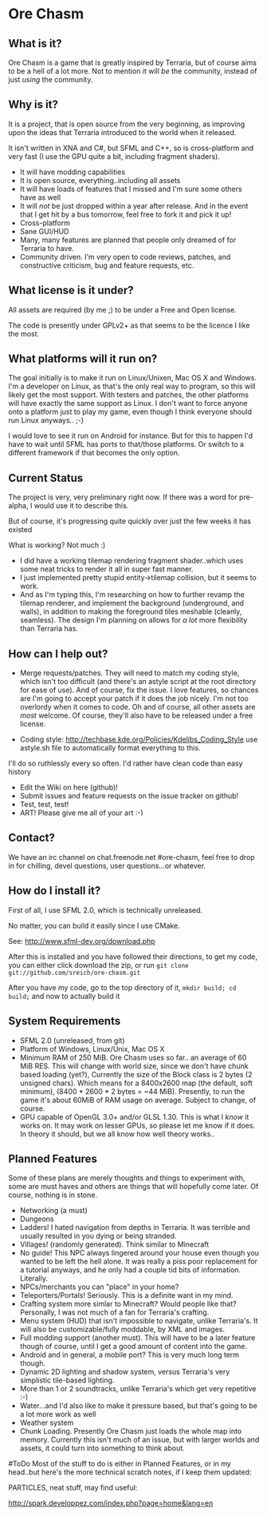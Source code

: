 # Ore Chasm

## What is it?

Ore Chasm is a game that is greatly inspired by Terraria, but of course aims to
be a hell of a lot more. Not to mention it will *be* the community, instead of
just *using* the community.

## Why is it?

It is a project, that is open source from the very beginning, as improving upon
the ideas that Terraria introduced to the world when it released.

It isn't written in XNA and C#, but SFML and C++, so is cross-platform and
very fast (I use the GPU quite a bit, including fragment shaders).

* It will have modding capabilities
* It is open source, everything..including all assets
* It will have loads of features that I missed and I'm sure some others have as
well
* It will *not* be just dropped within a year after release. And in the event
that I get hit by a bus tomorrow, feel free to fork it and pick it up!
* Cross-platform
* Sane GUI/HUD
* Many, many features are planned that people only dreamed of for Terraria to
have.
* Community driven. I'm very open to code reviews, patches, and constructive
criticism, bug and feature requests, etc.


## What license is it under?

All assets are required (by me ;) to be under a Free and Open license.

The code is presently under GPLv2+ as that seems to be the licence
I like the most.

## What platforms will it run on?

The goal initially is to make it run on Linux/Unixen, Mac OS X and Windows.
I'm a developer on Linux, as that's the only real way to program, so this
will likely get the most support. With testers and patches, the other platforms
will have exactly the same support as Linux. I don't want to force anyone onto a
platform just to play my game, even though I think everyone should run Linux
anyways.. ;-)

I would love to see it run on Android for instance. But for this to happen
I'd have to wait until SFML has ports to that/those platforms. Or switch
to a different framework if that becomes the only option.

## Current Status

The project is very, very preliminary right now. If there was a word for
pre-alpha, I would use it to describe this.

But of course, it's progressing quite quickly over just the few weeks it has
existed

What is working? Not much :)

* I did have a working tilemap rendering fragment shader..which uses some neat
tricks to render it all in super fast manner.
* I just implemented pretty stupid entity->tilemap collision, but it seems to
work.
* And as I'm typing this, I'm researching on how to further revamp the tilemap
renderer, and implement the background (underground, and walls), in addition
to making the foreground tiles meshable (cleanly, seamless). The design
I'm planning on allows for *a lot* more flexibility than Terraria has.

## How can I help out?

* Merge requests/patches. They will need to match my coding style, which isn't too
difficult (and there's an astyle script at the root directory for ease of use).
And of course, fix the issue. I love features, so chances are I'm going to accept
your patch if it does the job nicely. I'm not too overlordy when it comes to code.
Oh and of course, all other assets are *most* welcome. Of course, they'll also
have to be released under a free license.

* Coding style:  http://techbase.kde.org/Policies/Kdelibs_Coding_Style
use astyle.sh file to automatically format everything to this.

I'll do so ruthlessly every so often. I'd rather have clean code than easy history

* Edit the Wiki on here (github)!
* Submit issues and feature requests on the issue tracker on github!
* Test, test, test!
* ART! Please give me all of your art :-)

## Contact?

We have an irc channel on chat.freenode.net #ore-chasm, feel free to drop in for
chilling, devel questions, user questions...or whatever.

## How do I install it?
First of all, I use SFML 2.0, which is technically unreleased.

No matter, you can build it easily since I use CMake.

See: http://www.sfml-dev.org/download.php

After this is installed and you have followed their directions, to get my code,
you can either click download the zip, or run `git clone git://github.com/sreich/ore-chasm.git`

After you have my code, go to the top directory of it, `mkdir build; cd build;`
and now to actually build it




## System Requirements
* SFML 2.0 (unreleased, from git)
* Platform of Windows, Linux/Unix, Mac OS X
* Minimum RAM of 250 MiB. Ore Chasm uses so far.. an average of 60 MiB RES.
This will change with world size, since we don't have chunk based loading
(yet?), Currently the size of the Block class is 2 bytes (2 unsigned chars).
Which means for a 8400x2600 map (the default, soft minimum), (8400 \* 2600 \*
2 bytes = ~44 MiB). Presently, to run the game it's about 60MiB of RAM usage on
average. Subject to change, of course.
* GPU capable of OpenGL 3.0+ and/or GLSL 1.30. This is what I *know* it works
on. It may work on lesser GPUs, so please let me know if it does. In theory it
should, but we all know how well theory works..



## Planned Features
Some of these plans are merely thoughts and things to experiment with, some are
must haves and others are things that will hopefully come later. Of course,
nothing is in stone.

* Networking (a must)
* Dungeons
* Ladders! I hated navigation from depths in Terraria. It was terrible and
usually resulted in you dying or being stranded.
* Villages! (randomly generated). Think similar to Minecraft
* No guide! This NPC always lingered around your house even though you wanted to
be left the hell alone. It was really a piss poor replacement for a tutorial
anyways, and he only had a couple tid bits of information. Literally.
* NPCs/merchants you can "place" in your home?
* Teleporters/Portals! Seriously. This is a definite want in my mind.
* Crafting system more simlar to Minecraft? Would people like that? Personally,
I was not much of a fan for Terraria's crafting.
* Menu system (HUD) that isn't impossible to navigate, unlike Terraria's. It
will also be customizable/fully moddable, by XML and images.
* Full modding support (another must). This will have to be a later feature
though of course, until I get a good amount of content into the game.
* Android and in general, a mobile port? This is very much long term though.
* Dynamic 2D lighting and shadow system, versus Terraria's very simplistic
tile-based lighting.
* More than 1 or 2 soundtracks, unlike Terraria's which get very repetitive :-)
* Water...and I'd also like to make it pressure based, but that's going to
be a lot more work as well
* Weather system
* Chunk Loading. Presently Ore Chasm just loads the whole map into memory.
Currently this isn't much of an issue, but with larger worlds and assets,
it could turn into something to think about.


#ToDo
Most of the stuff to do is either in Planned Features, or in my head..but here's
the more technical scratch notes, if I keep them updated:

PARTICLES, neat stuff, may find useful:

http://spark.developpez.com/index.php?page=home&lang=en

